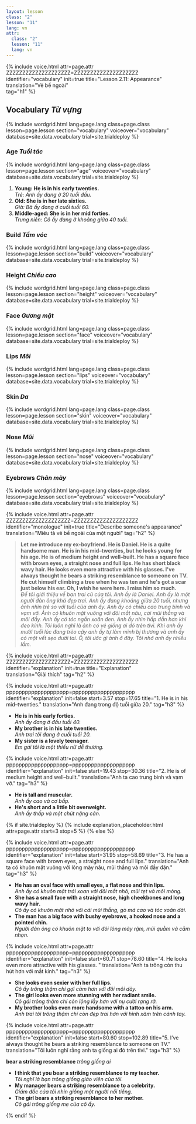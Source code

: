 ```yaml
---
layout: lesson
class: "2"
lesson: "11"
lang: vn
attr:
  class: "2"
  lesson: "11"
  lang: vn
---
```


{%  include voice.html attr=page.attr        ZZZZZZZZZZZZZZZZZZZZ=ZZZZZZZZZZZZZZZZZZZZ
	identifier="vocabulary"  init=true
	title="Lesson 2.11: Appearance"  
	translation="Vẻ bề ngoài"      
    tag="h1" %}



## Vocabulary  *Từ vựng*

{% include wordgrid.html lang=page.lang
		class=page.class 
		lesson=page.lesson 
		section="vocabulary"
		voiceover="vocabulary"
		database=site.data.vocabulary 
		trial=site.trialdeploy %}


### Age  *Tuổi tác*

{% include wordgrid.html lang=page.lang
		class=page.class 
		lesson=page.lesson 
		section="age"
		voiceover="vocabulary"
		database=site.data.vocabulary 
		trial=site.trialdeploy %}

1. **Young: He is in his early twenties.**  
*Trẻ: Anh ấy đang ở 20 tuổi đầu.*   
2. **Old: She is in her late sixties.**  
*Già: Bà ấy đang ở cuối tuổi 60.*   
3. **Middle-aged: She is in her mid forties.**  
*Trung niên: Cô ấy đang ở khoảng giữa 40 tuổi.*    

### Build  *Tầm vóc* 

{% include wordgrid.html lang=page.lang
		class=page.class 
		lesson=page.lesson 
		section="build"
		voiceover="vocabulary"
		database=site.data.vocabulary 
		trial=site.trialdeploy %}



### Height  *Chiều cao*

{% include wordgrid.html lang=page.lang
		class=page.class 
		lesson=page.lesson 
		section="height"
		voiceover="vocabulary"
		database=site.data.vocabulary 
		trial=site.trialdeploy %}


### Face  *Gương mặt*

{% include wordgrid.html lang=page.lang
		class=page.class 
		lesson=page.lesson 
		section="face"
		voiceover="vocabulary"
		database=site.data.vocabulary 
		trial=site.trialdeploy %}


### Lips  *Môi*

{% include wordgrid.html lang=page.lang
		class=page.class 
		lesson=page.lesson 
		section="lips"
		voiceover="vocabulary"
		database=site.data.vocabulary 
		trial=site.trialdeploy %}



### Skin  *Da*

{% include wordgrid.html lang=page.lang
		class=page.class 
		lesson=page.lesson 
		section="skin"
		voiceover="vocabulary"
		database=site.data.vocabulary 
		trial=site.trialdeploy %}



### Nose  *Mũi*

{% include wordgrid.html lang=page.lang
		class=page.class 
		lesson=page.lesson 
		section="nose"
		voiceover="vocabulary"
		database=site.data.vocabulary 
		trial=site.trialdeploy %}


### Eyebrows  *Chân mày*

{% include wordgrid.html lang=page.lang
		class=page.class 
		lesson=page.lesson 
		section="eyebrows"
		voiceover="vocabulary"
		database=site.data.vocabulary 
		trial=site.trialdeploy %}



 
{%  include voice.html attr=page.attr    ZZZZZZZZZZZZZZZZZZZZ=ZZZZZZZZZZZZZZZZZZZZ
	identifier="monologue"  init=true
	title="Describe someone's appearance"        
	translation="Miêu tả vẻ bề ngoài của một người"
    tag="h2" %}

> **Let me introduce my ex-boyfriend. He is Daniel. He is a quite handsome man. He is in his mid–twenties, but he looks young for his age. He is of medium height and well–built. He has a square face with brown eyes, a straight nose and full lips. He has short black wavy hair. He looks even more attractive with his glasses. I've always thought he bears a striking resemblance to someone on TV. He cut himself climbing a tree when he was ten and he's got a scar just below his ear. Oh, I wish he were here. I miss him so much.**   
*Để tôi giới thiệu về bạn trai cũ của tôi. Anh ấy là Daniel. Anh ấy là một người đàn ông khá đẹp trai. Anh ấy đang khoảng giữa 20 tuổi, nhưng ảnh nhìn trẻ so với tuổi của anh ấy. Anh ấy có chiều cao trung bình và vạm vỡ. Ảnh có khuôn mặt vuông với đôi mắt nâu, cái mũi thẳng và môi đầy. Anh ấy có tóc ngắn xoăn đen. Anh ấy nhìn hấp dẫn hơn khi đeo kính. Tôi luôn nghĩ là ảnh có vẻ giống ai đó trên tivi. Khi anh ấy mười tuổi lúc đang trèo cây anh ấy tự làm mình bị thương và anh ấy có một vết sẹo dưới tai. Ồ, tôi ước gì ảnh ở đây. Tôi nhớ anh ấy nhiều lắm.*  


{%  include voice.html attr=page.attr    ZZZZZZZZZZZZZZZZZZZZ=ZZZZZZZZZZZZZZZZZZZZ
	identifier="explanation"  init=true
	title="Explanation"        
	translation="Giải thích"
    tag="h2" %}

{%  include voice.html attr=page.attr    pppppppppppppppppppp=pppppppppppppppppppp
	identifier="explanation"  init=false start=3.57 stop=17.65
	title="1. He is in his mid–twenties."
	translation="Anh đang trong độ tuổi giữa 20."
    tag="h3" %}

- **He is in his early forties.**  
*Anh ấy đang ở đầu tuổi 40.*   
- **My brother is in his late twenties.**   
*Anh trai tôi đang ở cuối tuổi 20.*   
- **My sister is a lovely teenager.**   
*Em gái tôi là một thiếu nữ dễ thương.*   


{%  include voice.html attr=page.attr    pppppppppppppppppppp=pppppppppppppppppppp
	identifier="explanation"  init=false start=19.43 stop=30.36
	title="2. He is of medium height and well–built."
	translation="Anh ta cao trung bình và vạm vỡ."
    tag="h3" %}

- **He is tall and muscular.**  
*Anh ấy cao và cơ bắp.*    
- **He's short and a little bit overweight.**   
*Anh ấy thấp và một chút nặng cân.*   


{% if site.trialdeploy %}
	{% include explanation_placeholder.html  attr=page.attr     start=3 stop=5 %}
	{% else %}

{%  include voice.html attr=page.attr    pppppppppppppppppppp=pppppppppppppppppppp
	identifier="explanation"  init=false start=31.95 stop=58.69
	title="3. He has a square face with brown eyes, a straight nose and full lips."
	translation="Anh ta có khuôn mặt vuông với lông mày nâu, mũi thẳng và môi đầy đặn."
    tag="h3" %}

- **He has an oval face with small eyes, a flat nose and thin lips.**  
*Anh ấy có khuôn mặt trái xoan với đôi mắt nhỏ, mũi tẹt và môi mỏng.*   
- **She has a small face with a straight nose, high cheekbones and long wavy hair.**  
*Cô ấy có khuôn mặt nhỏ với cái mũi thẳng, gò má cao và tóc xoăn dài.*    
- **The man has a big face with bushy eyebrows, a hooked nose and a pointed chin.**   
*Người đàn ông có khuôn mặt to với đôi lông mày rậm, mũi quằm và cằm nhọn.*  
 


{%  include voice.html attr=page.attr    pppppppppppppppppppp=pppppppppppppppppppp
	identifier="explanation"  init=false  start=60.71 stop=78.60
	title="4. He looks even more attractive with his glasses. "
	translation="Anh ta trông còn thu hút hơn với mắt kính."
    tag="h3" %}

- **She looks even sexier with her full lips.**  
*Cô ấy trông thậm chí gợi cảm hơn với đôi môi dày.*   
- **The girl looks even more stunning with her radiant smile.**  
*Cô gái trông thậm chí còn lộng lẫy hơn với nụ cười rạng rỡ.*   
- **My brother looks even more handsome with a tattoo on his arm.**   
*Anh trai tôi trông thậm chí còn đẹp trai hơn với hình xăm trên cánh tay.*   


{%  include voice.html attr=page.attr    pppppppppppppppppppp=pppppppppppppppppppp
	identifier="explanation"  init=false start=80.60 stop=102.89
	title="5. I’ve always thought he bears a striking resemblance to someone on TV."
	translation="Tôi luôn nghĩ rằng anh ta giống ai đó trên tivi."
    tag="h3" %}

**bear a striking resemblance**  *trông giống ai*

- **I think that you bear a striking resemblance to my teacher.**  
*Tôi nghĩ là bạn trông giống giáo viên của tôi.*   
- **My manager bears a striking resemblance to a celebrity.**  
*Giám đốc của tôi nhìn giống một người nổi tiếng.*   
- **The girl bears a striking resemblance to her mother.**  
*Cô gái trông giống mẹ của cô ấy.*  
 
{% endif %}

